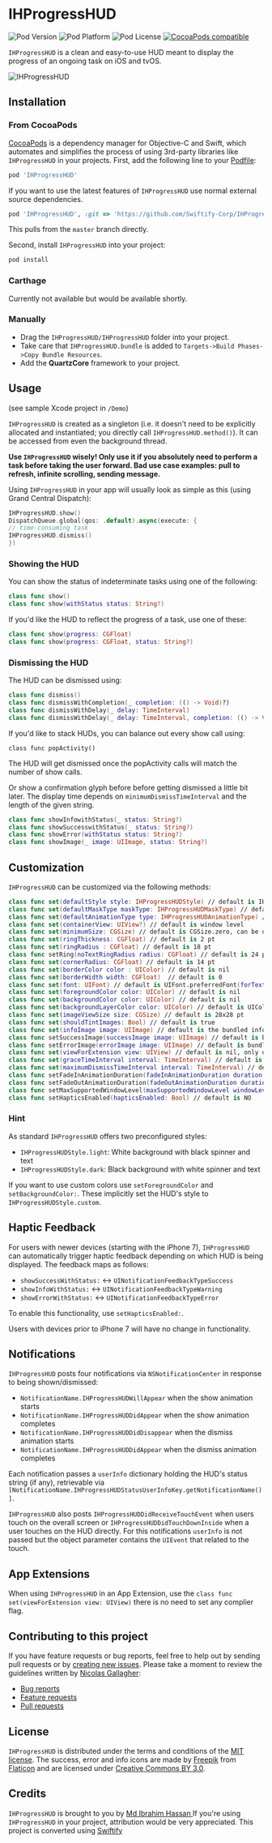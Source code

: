 # IHProgressHUD

![Pod Version](https://img.shields.io/cocoapods/v/IHProgressHUD.svg?style=flat)
![Pod Platform](https://img.shields.io/cocoapods/p/IHProgressHUD.svg?style=flat)
![Pod License](https://img.shields.io/cocoapods/l/IHProgressHUD.svg?style=flat)
[![CocoaPods compatible](https://img.shields.io/badge/CocoaPods-compatible-green.svg?style=flat)](https://cocoapods.org)

`IHProgressHUD` is a clean and easy-to-use HUD meant to display the progress of an ongoing task on iOS and tvOS.

![IHProgressHUD](http://f.cl.ly/items/2G1F1Z0M0k0h2U3V1p39/SVProgressHUD.gif)

## Installation

### From CocoaPods

[CocoaPods](http://cocoapods.org) is a dependency manager for Objective-C and Swift, which automates and simplifies the process of using 3rd-party libraries like `IHProgressHUD` in your projects. First, add the following line to your [Podfile](http://guides.cocoapods.org/using/using-cocoapods.html):

```ruby
pod 'IHProgressHUD'
```

If you want to use the latest features of `IHProgressHUD` use normal external source dependencies.

```ruby
pod 'IHProgressHUD', :git => 'https://github.com/Swiftify-Corp/IHProgressHUD.git'
```

This pulls from the `master` branch directly.

Second, install `IHProgressHUD` into your project:

```ruby
pod install
```

### Carthage

Currently not available but would be available shortly.

### Manually

* Drag the `IHProgressHUD/IHProgressHUD` folder into your project.
* Take care that `IHProgressHUD.bundle` is added to `Targets->Build Phases->Copy Bundle Resources`.
* Add the **QuartzCore** framework to your project.

## Usage

(see sample Xcode project in `/Demo`)

`IHProgressHUD` is created as a singleton (i.e. it doesn't need to be explicitly allocated and instantiated; you directly call `IHProgressHUD.method()`). It can be accessed from even the background thread.

**Use `IHProgressHUD` wisely! Only use it if you absolutely need to perform a task before taking the user forward. Bad use case examples: pull to refresh, infinite scrolling, sending message.**

Using `IHProgressHUD` in your app will usually look as simple as this (using Grand Central Dispatch):

```Swift
IHProgressHUD.show()
DispatchQueue.global(qos: .default).async(execute: {
// time-consuming task
IHProgressHUD.dismiss()
})
```

### Showing the HUD

You can show the status of indeterminate tasks using one of the following:

```Swift
class func show()
class func show(withStatus status: String?)
```

If you'd like the HUD to reflect the progress of a task, use one of these:

```Swift
class func show(progress: CGFloat)
class func show(progress: CGFloat, status: String?)
```

### Dismissing the HUD

The HUD can be dismissed using:

```Swift
class func dismiss()
class func dismissWithCompletion(_ completion: (() -> Void)?)
class func dismissWithDelay(_ delay: TimeInterval)
class func dismissWithDelay(_ delay: TimeInterval, completion: (() -> Void)?)
```

If you'd like to stack HUDs, you can balance out every show call using:

```
class func popActivity()
```

The HUD will get dismissed once the popActivity calls will match the number of show calls.

Or show a confirmation glyph before before getting dismissed a little bit later. The display time depends on `minimumDismissTimeInterval` and the length of the given string.

```Swift
class func showInfowithStatus(_ status: String?)
class func showSuccesswithStatus(_ status: String?)
class func showError(withStatus status: String?)
class func showImage(_ image: UIImage, status: String?)
```

## Customization

`IHProgressHUD` can be customized via the following methods:

```Swift
class func set(defaultStyle style: IHProgressHUDStyle) // default is IHProgressHUDStyle.light
class func set(defaultMaskType maskType: IHProgressHUDMaskType) // default is IHProgressHUDMaskType.none
class func set(defaultAnimationType type: IHProgressHUDAnimationType) // default is IHProgressHUDAnimationType.flat
class func set(containerView: UIView?) // default is window level
class func set(minimumSize: CGSize) // default is CGSize.zero, can be used to avoid resizing
class func set(ringThickness: CGFloat) // default is 2 pt
class func set(ringRadius : CGFloat) // default is 18 pt
class func setRing(noTextRingRadius radius: CGFloat) // default is 24 pt
class func set(cornerRadius: CGFloat) // default is 14 pt
class func set(borderColor color : UIColor) // default is nil
class func set(borderWidth width: CGFloat)  // default is 0
class func set(font: UIFont) // default is UIFont.preferredFont(forTextStyle: .subheadline)
class func set(foregroundColor color: UIColor) // default is nil                    
class func set(backgroundColor color: UIColor) // default is nil                        
class func set(backgroundLayerColor color: UIColor) // default is UIColor.init(white: 0, alpha: 0.4), only used for IHProgressHUDMaskType.custom
class func set(imageViewSize size: CGSize) // default is 28x28 pt
class func set(shouldTintImages: Bool) // default is true
class func set(infoImage image: UIImage) // default is the bundled info image provided by Freepik
class func setSuccessImage(successImage image: UIImage) // default is bundled success image from Freepik
class func setErrorImage(errorImage image: UIImage) // default is bundled error image from Freepik
class func set(viewForExtension view: UIView) // default is nil, only used for App Extensions
class func set(graceTimeInterval interval: TimeInterval) // default is 5.0 seconds
class func set(maximumDismissTimeInterval interval: TimeInterval) // default is TimeInterval(CGFloat.infinity)
class func setFadeInAnimationDuration(fadeInAnimationDuration duration: TimeInterval) // default is 0.15 seconds
class func setFadeOutAnimationDuration(fadeOutAnimationDuration duration: TimeInterval) // default is 0.15 seconds
class func setMaxSupportedWindowLevel(maxSupportedWindowLevel windowLevel: UIWindow.Level) // default is UIWindowLevelNormal
class func setHapticsEnabled(hapticsEnabled: Bool) // default is NO
```

### Hint

As standard `IHProgressHUD` offers two preconfigured styles:

* `IHProgressHUDStyle.light`: White background with black spinner and text
* `IHProgressHUDStyle.dark`: Black background with white spinner and text

If you want to use custom colors use `setForegroundColor` and `setBackgroundColor:`. These implicitly set the HUD's style to `IHProgressHUDStyle.custom`.

## Haptic Feedback

For users with newer devices (starting with the iPhone 7), `IHProgressHUD` can automatically trigger haptic feedback depending on which HUD is being displayed. The feedback maps as follows:

* `showSuccessWithStatus:` <-> `UINotificationFeedbackTypeSuccess`
* `showInfoWithStatus:` <-> `UINotificationFeedbackTypeWarning`
* `showErrorWithStatus:` <-> `UINotificationFeedbackTypeError`

To enable this functionality, use `setHapticsEnabled:`.

Users with devices prior to iPhone 7 will have no change in functionality.

## Notifications

`IHProgressHUD` posts four notifications via `NSNotificationCenter` in response to being shown/dismissed:
* `NotificationName.IHProgressHUDWillAppear` when the show animation starts
* `NotificationName.IHProgressHUDDidAppear` when the show animation completes
* `NotificationName.IHProgressHUDDidDisappear` when the dismiss animation starts
* `NotificationName.IHProgressHUDDidAppear` when the dismiss animation completes

Each notification passes a `userInfo` dictionary holding the HUD's status string (if any), retrievable via `[NotificationName.IHProgressHUDStatusUserInfoKey.getNotificationName()]`.

`IHProgressHUD` also posts `IHProgressHUDDidReceiveTouchEvent` when users touch on the overall screen or `IHProgressHUDDidTouchDownInside` when a user touches on the HUD directly. For this notifications `userInfo` is not passed but the object parameter contains the `UIEvent` that related to the touch.

## App Extensions

When using `IHProgressHUD` in an App Extension,  use the `class func set(viewForExtension view: UIView)` there is no need to set any complier flag.  

## Contributing to this project

If you have feature requests or bug reports, feel free to help out by sending pull requests or by [creating new issues](https://github.com/ibrahimhass/IHProgressHUD/issues/new). Please take a moment to
review the guidelines written by [Nicolas Gallagher](https://github.com/necolas):

* [Bug reports](https://github.com/necolas/issue-guidelines/blob/master/CONTRIBUTING.md#bugs)
* [Feature requests](https://github.com/necolas/issue-guidelines/blob/master/CONTRIBUTING.md#features)
* [Pull requests](https://github.com/necolas/issue-guidelines/blob/master/CONTRIBUTING.md#pull-requests)

## License

`IHProgressHUD` is distributed under the terms and conditions of the [MIT license](https://github.com/Swiftify-Corp/IHProgressHUD/blob/master/LICENSE). The success, error and info icons are made by [Freepik](http://www.freepik.com) from [Flaticon](http://www.flaticon.com) and are licensed under [Creative Commons BY 3.0](http://creativecommons.org/licenses/by/3.0/).

## Credits

`IHProgressHUD` is brought to you by [Md Ibrahim Hassan ](mdibrahimhassan@gmail.com)
If you're using `IHProgressHUD` in your project, attribution would be very appreciated. This project is converted using [Swiftify ](http://swiftify.com/)
